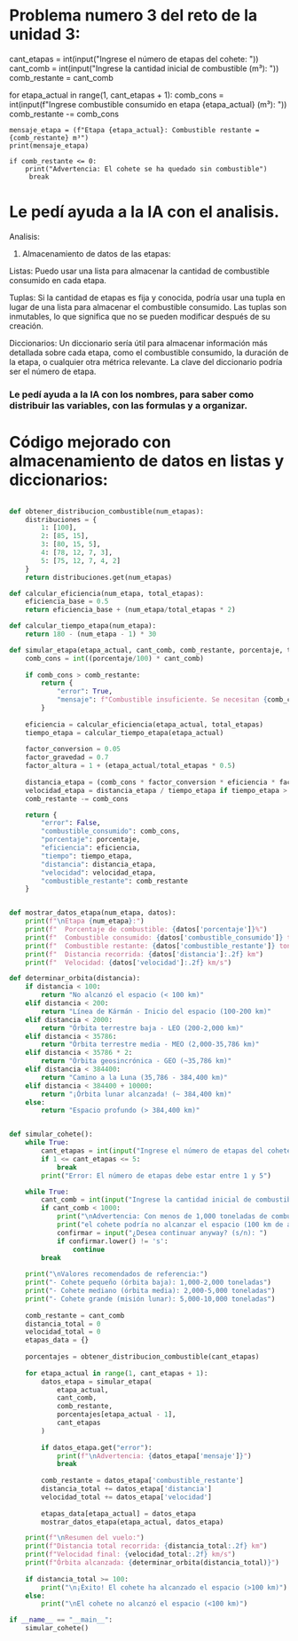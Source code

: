 # Problema numero 3 del reto de la unidad 3:

cant_etapas = int(input("Ingrese el número de etapas del cohete: "))
cant_comb = int(input("Ingrese la cantidad inicial de combustible (m³): "))
comb_restante = cant_comb
            
for etapa_actual in range(1, cant_etapas + 1):
    comb_cons = int(input(f"Ingrese combustible consumido en etapa {etapa_actual} (m³): "))
    comb_restante -= comb_cons
                
    mensaje_etapa = (f"Etapa {etapa_actual}: Combustible restante = {comb_restante} m³")
    print(mensaje_etapa)
                
    if comb_restante <= 0:
        print("Advertencia: El cohete se ha quedado sin combustible")
         break

# Le pedí ayuda a la IA con el analisis.

Analisis:
1. Almacenamiento de datos de las etapas:

Listas: Puedo usar una lista para almacenar la cantidad de combustible consumido en cada etapa.

Tuplas: Si la cantidad de etapas es fija y conocida, podría usar una tupla en lugar de una lista para almacenar el combustible consumido. Las tuplas son inmutables, lo que significa que no se pueden modificar después de su creación.

Diccionarios: Un diccionario sería útil para almacenar información más detallada sobre cada etapa, como el combustible consumido, la duración de la etapa, o cualquier otra métrica relevante. La clave del diccionario podría ser el número de etapa.

### Le pedí ayuda a la IA con los nombres, para saber como distribuir las variables, con las formulas y a organizar.

# Código mejorado con almacenamiento de datos en listas y diccionarios:


```python

def obtener_distribucion_combustible(num_etapas):
    distribuciones = {
        1: [100],
        2: [85, 15],
        3: [80, 15, 5],
        4: [78, 12, 7, 3],
        5: [75, 12, 7, 4, 2]
    }
    return distribuciones.get(num_etapas)

def calcular_eficiencia(num_etapa, total_etapas):
    eficiencia_base = 0.5
    return eficiencia_base + (num_etapa/total_etapas * 2)

def calcular_tiempo_etapa(num_etapa):
    return 180 - (num_etapa - 1) * 30

def simular_etapa(etapa_actual, cant_comb, comb_restante, porcentaje, total_etapas):
    comb_cons = int((porcentaje/100) * cant_comb)
    
    if comb_cons > comb_restante:
        return {
            "error": True,
            "mensaje": f"Combustible insuficiente. Se necesitan {comb_cons} toneladas pero solo quedan {comb_restante} toneladas"
        }
    
    eficiencia = calcular_eficiencia(etapa_actual, total_etapas)
    tiempo_etapa = calcular_tiempo_etapa(etapa_actual)
    
    factor_conversion = 0.05 
    factor_gravedad = 0.7    
    factor_altura = 1 + (etapa_actual/total_etapas * 0.5)  
    
    distancia_etapa = (comb_cons * factor_conversion * eficiencia * factor_altura) * factor_gravedad
    velocidad_etapa = distancia_etapa / tiempo_etapa if tiempo_etapa > 0 else 0
    comb_restante -= comb_cons

    return {
        "error": False,
        "combustible_consumido": comb_cons,
        "porcentaje": porcentaje,
        "eficiencia": eficiencia,
        "tiempo": tiempo_etapa,
        "distancia": distancia_etapa,
        "velocidad": velocidad_etapa,
        "combustible_restante": comb_restante
    }


def mostrar_datos_etapa(num_etapa, datos):
    print(f"\nEtapa {num_etapa}:")
    print(f"  Porcentaje de combustible: {datos['porcentaje']}%")
    print(f"  Combustible consumido: {datos['combustible_consumido']} toneladas")
    print(f"  Combustible restante: {datos['combustible_restante']} toneladas")
    print(f"  Distancia recorrida: {datos['distancia']:.2f} km")
    print(f"  Velocidad: {datos['velocidad']:.2f} km/s")

def determinar_orbita(distancia):
    if distancia < 100:
        return "No alcanzó el espacio (< 100 km)"
    elif distancia < 200:
        return "Línea de Kármán - Inicio del espacio (100-200 km)"
    elif distancia < 2000:
        return "Órbita terrestre baja - LEO (200-2,000 km)"
    elif distancia < 35786:
        return "Órbita terrestre media - MEO (2,000-35,786 km)"
    elif distancia < 35786 * 2:
        return "Órbita geosincrónica - GEO (~35,786 km)"
    elif distancia < 384400:  
        return "Camino a la Luna (35,786 - 384,400 km)"
    elif distancia < 384400 + 10000:  
        return "¡Órbita lunar alcanzada! (~ 384,400 km)"
    else:
        return "Espacio profundo (> 384,400 km)"


def simular_cohete():
    while True:
        cant_etapas = int(input("Ingrese el número de etapas del cohete (1-5): "))
        if 1 <= cant_etapas <= 5:
            break
        print("Error: El número de etapas debe estar entre 1 y 5")

    while True:
        cant_comb = int(input("Ingrese la cantidad inicial de combustible (toneladas): "))
        if cant_comb < 1000:
            print("\nAdvertencia: Con menos de 1,000 toneladas de combustible, ")
            print("el cohete podría no alcanzar el espacio (100 km de altura)")
            confirmar = input("¿Desea continuar anyway? (s/n): ")
            if confirmar.lower() != 's':
                continue
        break
    
    print("\nValores recomendados de referencia:")
    print("- Cohete pequeño (órbita baja): 1,000-2,000 toneladas")
    print("- Cohete mediano (órbita media): 2,000-5,000 toneladas")
    print("- Cohete grande (misión lunar): 5,000-10,000 toneladas")
    
    comb_restante = cant_comb
    distancia_total = 0
    velocidad_total = 0
    etapas_data = {}
    
    porcentajes = obtener_distribucion_combustible(cant_etapas)
    
    for etapa_actual in range(1, cant_etapas + 1):
        datos_etapa = simular_etapa(
            etapa_actual,
            cant_comb,
            comb_restante,
            porcentajes[etapa_actual - 1],
            cant_etapas
        )
        
        if datos_etapa.get("error"):
            print(f"\nAdvertencia: {datos_etapa['mensaje']}")
            break
            
        comb_restante = datos_etapa['combustible_restante']
        distancia_total += datos_etapa['distancia']
        velocidad_total += datos_etapa['velocidad']
        
        etapas_data[etapa_actual] = datos_etapa
        mostrar_datos_etapa(etapa_actual, datos_etapa)

    print(f"\nResumen del vuelo:")
    print(f"Distancia total recorrida: {distancia_total:.2f} km")
    print(f"Velocidad final: {velocidad_total:.2f} km/s")
    print(f"Órbita alcanzada: {determinar_orbita(distancia_total)}")
    
    if distancia_total >= 100:
        print("\n¡Éxito! El cohete ha alcanzado el espacio (>100 km)")
    else:
        print("\nEl cohete no alcanzó el espacio (<100 km)")

if __name__ == "__main__":
    simular_cohete()

```

